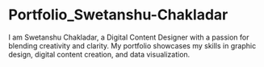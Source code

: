 # Portfolio_Swetanshu-Chakladar
I am Swetanshu Chakladar, a Digital Content Designer with a passion for blending creativity and clarity. My portfolio showcases my skills in graphic design, digital content creation, and data visualization.
